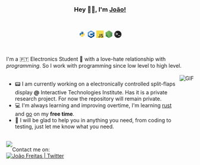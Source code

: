 <div align="center">
<h3> Hey 👋🏽, I'm <a href="joaoofreitas.antonws.com">João!</a> </h3>
</br>


<code><img height="20" src="https://raw.githubusercontent.com/github/explore/80688e429a7d4ef2fca1e82350fe8e3517d3494d/topics/python/python.png"></code>
<code><img height="20" src="https://raw.githubusercontent.com/github/explore/80688e429a7d4ef2fca1e82350fe8e3517d3494d/topics/cpp/cpp.png"></code>
<code><img height="20" src="https://raw.githubusercontent.com/github/explore/80688e429a7d4ef2fca1e82350fe8e3517d3494d/topics/javascript/javascript.png"></code>
<code><img height="20" src="https://raw.githubusercontent.com/github/explore/80688e429a7d4ef2fca1e82350fe8e3517d3494d/topics/nodejs/nodejs.png"></code>
<code><img height="20" src="https://raw.githubusercontent.com/github/explore/80688e429a7d4ef2fca1e82350fe8e3517d3494d/topics/terminal/terminal.png"></code>
</div>
</br>


I'm a 🇵🇹 Electronics Student 🤖 with a love-hate relationship with _programming_. So I work with programming since low level to high level.
</br>
</br>
<img align="right" height="185" alt="GIF" src="https://user-images.githubusercontent.com/31630346/89291774-0a338680-d653-11ea-9cbe-8ba7bc405f0a.gif"/>
- 📟 I am currently working on a electronically controlled split-flaps display __@__ Interactive Technologies Institute. Has it is a private research project. For now the repository will remain private. 
- 💻 I'm always learning and improving overtime, I'm learning [rust](https://github.com/rust-lang/rust) and [go](https://github.com/golang/go) on my __free time__. 
- 🧪 I will be glad to help you in anything you need, from coding to testing, just let me know what you need. 

</br>

<a>
  <img align="left" src="https://github-readme-stats.anuraghazra1.vercel.app/api/top-langs/?username=joaoofreitas&layout=compact&theme="gruvbox" />
</a>

<a align="right">Contact me on: </br><a href="https://twitter.com/joaoofreitas_"><img alt="João Freitas | Twitter" width="21px" src="https://raw.githubusercontent.com/anuraghazra/anuraghazra/master/assets/twitter.svg" /></a>
</a>                                                                                                                                             
